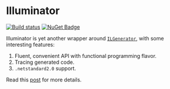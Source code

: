 # Illuminator

[![Build status](https://ci.appveyor.com/api/projects/status/w69t5tc1ai8y1a6v?svg=true)](https://ci.appveyor.com/project/sgaliamov/illuminator)
[![NuGet Badge](https://buildstats.info/nuget/illuminator)](https://www.nuget.org/packages/illuminator)

Illuminator is yet another wrapper around [`ILGenerator`](https://docs.microsoft.com/en-us/dotnet/api/system.reflection.emit.ilgenerator), with some interesting features:

1. Fluent, convenient API with functional programming flavor.
1. Tracing generated code.
1. `.netstandard2.0` support.

Read this [post](https://sgaliamov.medium.com/generating-code-at-runtime-with-illuminator-7bdef70bf456) for more details.
